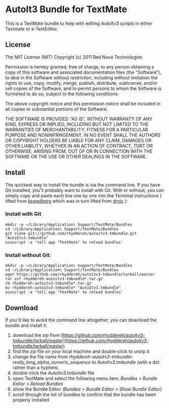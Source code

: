 # AutoIt3 Bundle for TextMate

This is a TextMate bundle to help with editing AutoItv3 scripts in either Textmate or e-TextEditor.

## License

The MIT License (MIT)
Copyright (c) 2011 Red Nova Technologies

Permission is hereby granted, free of charge, to any person obtaining a copy of this software and associated documentation files (the "Software"), to deal in the Software without restriction, including without limitation the rights to use, copy, modify, merge, publish, distribute, sublicense, and/or sell copies of the Software, and to permit persons to whom the Software is furnished to do so, subject to the following conditions:

The above copyright notice and this permission notice shall be included in all copies or substantial portions of the Software.

THE SOFTWARE IS PROVIDED "AS IS", WITHOUT WARRANTY OF ANY KIND, EXPRESS OR IMPLIED, INCLUDING BUT NOT LIMITED TO THE WARRANTIES OF MERCHANTABILITY, FITNESS FOR A PARTICULAR PURPOSE AND NONINFRINGEMENT. IN NO EVENT SHALL THE AUTHORS OR COPYRIGHT HOLDERS BE LIABLE FOR ANY CLAIM, DAMAGES OR OTHER LIABILITY, WHETHER IN AN ACTION OF CONTRACT, TORT OR OTHERWISE, ARISING FROM, OUT OF OR IN CONNECTION WITH THE SOFTWARE OR THE USE OR OTHER DEALINGS IN THE SOFTWARE.

## Install

The quickest way to install the bundle is via the command line. If you have Git installed, you'll probably want to install with Git. With or without, you can simply copy and paste each line one by one into the Terminal instructions ( lifted from [kswedberg](https://github.com/kswedberg/jquery-tmbundle) which was in turn lifted from [drnic](http://github.com/drnic/ruby-on-rails-tmbundle) ):

### Install with Git

    mkdir -p ~/Library/Application\ Support/TextMate/Bundles
    cd ~/Library/Application\ Support/TextMate/Bundles
    git clone git://github.com/rhyddereh/autoitv3-tmbundle.git "AutoItv3.tmbundle"
    osascript -e 'tell app "TextMate" to reload bundles'

### Install without Git:

    mkdir -p ~/Library/Application\ Support/TextMate/Bundles
    cd ~/Library/Application\ Support/TextMate/Bundles
    wget https://github.com/rhyddereh/autoitv3-tmbundle/tarball/master
    tar zxf rhyddereh-autoitv3-tmbundle*.tar.gz
    rm rhyddereh-autoitv3-tmbundle*.tar.gz
    mv rhyddereh-autoitv3-tmbundle* "AutoItv3.tmbundle"
    osascript -e 'tell app "TextMate" to reload bundles'

## Download

If you'd like to avoid the command line altogether, you can download the bundle and install it:

1. download the zip from [https://github.com/rhyddereh/autoitv3-tmbundle/tarball/master](https://github.com/rhyddereh/autoitv3-tmbundle/tarball/master)
2. find the zip file on your local machine and double-click to unzip it
3. change the file name from *rhyddereh-autoitv3-tmbundle-really_long_alpha_numeric_sequence* to *AutoItv3.tmbundle* (with a dot rather than a hyphen).
4. double-click the *AutoItv3.tmbundle* file
5. open TextMate and select the following menu item: *Bundles > Bundle Editor > Reload Bundles*
6. show the Bundle Editor (*Bundles > Bundle Editor > Show Bundle Editor*)
7. scroll through the list of bundles to confirm that the bundle has been properly installed

